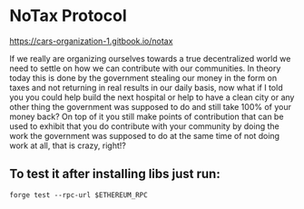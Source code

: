 # NoTax Protocol

https://cars-organization-1.gitbook.io/notax

If we really are organizing ourselves towards a true decentralized world we need to settle on how we can contribute with our communities. In theory today this is done by the government stealing our money in the form on taxes and not returning in real results in our daily basis, now what if I told you you could help build the next hospital or help to have a clean city or any other thing the government was supposed to do and still take 100% of your money back? On top of it you still make points of contribution that can be used to exhibit that you do contribute with your community by doing the work the government was supposed to do at the same time of not doing work at all, that is crazy, right!? 


## To test it after installing libs just run:

```
forge test --rpc-url $ETHEREUM_RPC
```
